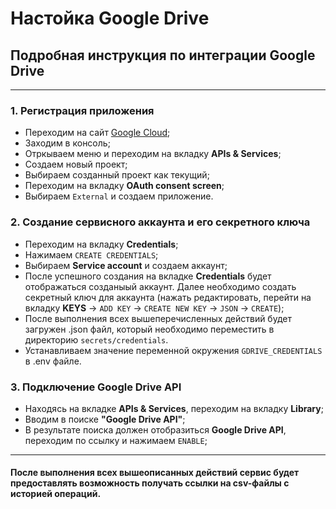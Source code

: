 # Настойка Google Drive
## Подробная инструкция по интеграции Google Drive

---

### 1. Регистрация приложения
* Переходим на сайт [Google Cloud](https://cloud.google.com/);
* Заходим в консоль;
* Отркываем меню и переходим на вкладку **APIs & Services**;
* Создаем новый проект;
* Выбираем созданный проект как текущий;
* Переходим на вкладку **OAuth consent screen**;
* Выбираем `External` и создаем приложение.

### 2. Создание сервисного аккаунта и его секретного ключа
* Переходим на вкладку **Credentials**;
* Нажимаем `CREATE CREDENTIALS`;
* Выбираем **Service account** и создаем аккаунт;
* После успешного создания на вкладке **Credentials** будет отображаться
созданыый аккаунт. Далее необходимо создать секретный ключ для аккаунта 
(нажать редактировать, перейти на вкладку **KEYS** -> `ADD KEY` -> `CREATE NEW KEY` -> `JSON` -> `CREATE`);
* После выполнения всех вышеперечисленных действий будет загружен .json файл, который необходимо переместить в директорию `secrets/credentials`.
* Устанавливаем значение переменной окружения `GDRIVE_CREDENTIALS` в .env файле. 

### 3. Подключение Google Drive API
* Находясь на вкладке **APIs & Services**, переходим на вкладку **Library**;
* Вводим в поиске **"Google Drive API"**;
* В результате поиска должен отобразиться **Google Drive API**, 
переходим по ссылку и нажимаем `ENABLE`;

---
#### После выполнения всех вышеописанных действий сервис будет предоставлять возможность получать ссылки на csv-файлы с историей операций.